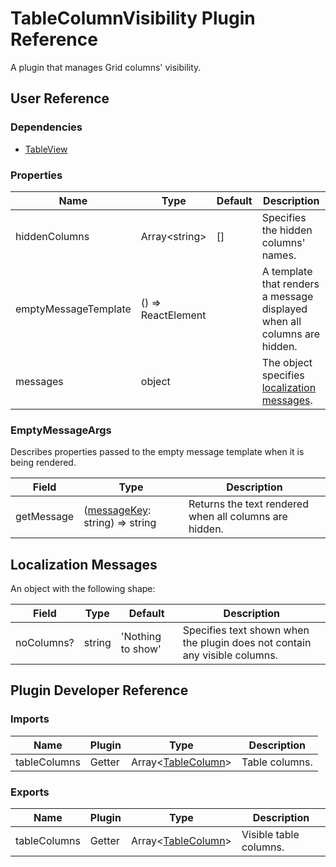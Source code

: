 # TableColumnVisibility Plugin Reference

A plugin that manages Grid columns' visibility.

## User Reference

### Dependencies

- [TableView](table-view.md)

### Properties

Name | Type | Default | Description
-----|------|---------|------------
hiddenColumns | Array&lt;string&gt; | [] | Specifies the hidden columns' names.
emptyMessageTemplate | () => ReactElement | | A template that renders a message displayed when all columns are hidden.
messages | object | | The object specifies [localization messages](#localization-messages).

### <a name="empty-message-args"></a>EmptyMessageArgs

Describes properties passed to the empty message template when it is being rendered.

Field | Type | Description
------|------|------------
getMessage | ([messageKey](#localization-messages): string) => string | Returns the text rendered when all columns are hidden.

## Localization Messages

An object with the following shape:

Field | Type | Default | Description
------|------|---------|------------
noColumns? | string | 'Nothing to show' | Specifies text shown when the plugin does not contain any visible columns.

## Plugin Developer Reference

### Imports

Name | Plugin | Type | Description
-----|--------|------|------------
tableColumns | Getter | Array&lt;[TableColumn](table-view.md#table-column)&gt; | Table columns.

### Exports

Name | Plugin | Type | Description
-----|--------|------|------------
tableColumns | Getter | Array&lt;[TableColumn](table-view.md#table-column)&gt; | Visible table columns.
